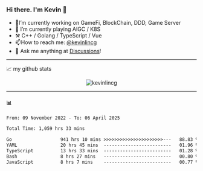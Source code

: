 ### Hi there. I'm Kevin 👋

- 🔭I’m currently working on GameFi, BlockChain, DDD, Game Server
- 🌱 I’m currently playing AIGC / K8S
-   :hammer_and_pick: C++ / Golang / TypeScript / Vue
- 📫How to reach me: [@kevinlincg](https://twitter.com/kevinlincg) 
-   :thought_balloon: Ask me anything at [Discussions](https://github.com/kevinlincg/kevinlincg/issues/new)!

---

📈 my github stats

<p align="center"> <img src="https://github-readme-stats-ouuan.vercel.app/api?username=kevinlincg&theme=dark&show_icons=true&count_private=true" alt="kevinlincg" />

---

#### :bar_chart: 

<!--START_SECTION:waka-->

```txt
From: 09 November 2022 - To: 06 April 2025

Total Time: 1,059 hrs 33 mins

Go                  941 hrs 10 mins >>>>>>>>>>>>>>>>>>>>>>---   88.83 %
YAML                20 hrs 45 mins  -------------------------   01.96 %
TypeScript          13 hrs 33 mins  -------------------------   01.28 %
Bash                8 hrs 27 mins   -------------------------   00.80 %
JavaScript          8 hrs 7 mins    -------------------------   00.77 %
```

<!--END_SECTION:waka-->
